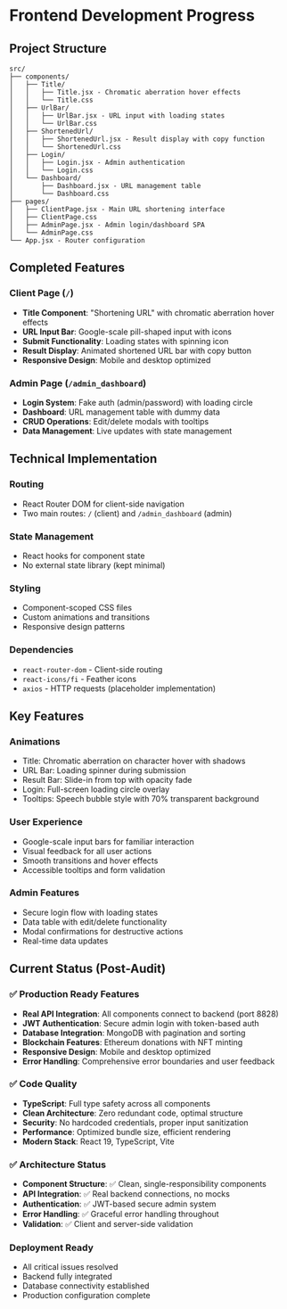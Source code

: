 # Frontend Development Progress

## Project Structure
```
src/
├── components/
│   ├── Title/
│   │   ├── Title.jsx - Chromatic aberration hover effects
│   │   └── Title.css
│   ├── UrlBar/
│   │   ├── UrlBar.jsx - URL input with loading states
│   │   └── UrlBar.css
│   ├── ShortenedUrl/
│   │   ├── ShortenedUrl.jsx - Result display with copy function
│   │   └── ShortenedUrl.css
│   ├── Login/
│   │   ├── Login.jsx - Admin authentication
│   │   └── Login.css
│   └── Dashboard/
│       ├── Dashboard.jsx - URL management table
│       └── Dashboard.css
├── pages/
│   ├── ClientPage.jsx - Main URL shortening interface
│   ├── ClientPage.css
│   ├── AdminPage.jsx - Admin login/dashboard SPA
│   └── AdminPage.css
└── App.jsx - Router configuration
```

## Completed Features

### Client Page (`/`)
- **Title Component**: "Shortening URL" with chromatic aberration hover effects
- **URL Input Bar**: Google-scale pill-shaped input with icons
- **Submit Functionality**: Loading states with spinning icon
- **Result Display**: Animated shortened URL bar with copy button
- **Responsive Design**: Mobile and desktop optimized

### Admin Page (`/admin_dashboard`)
- **Login System**: Fake auth (admin/password) with loading circle
- **Dashboard**: URL management table with dummy data
- **CRUD Operations**: Edit/delete modals with tooltips
- **Data Management**: Live updates with state management

## Technical Implementation

### Routing
- React Router DOM for client-side navigation
- Two main routes: `/` (client) and `/admin_dashboard` (admin)

### State Management
- React hooks for component state
- No external state library (kept minimal)

### Styling
- Component-scoped CSS files
- Custom animations and transitions
- Responsive design patterns

### Dependencies
- `react-router-dom` - Client-side routing
- `react-icons/fi` - Feather icons
- `axios` - HTTP requests (placeholder implementation)

## Key Features

### Animations
- Title: Chromatic aberration on character hover with shadows
- URL Bar: Loading spinner during submission
- Result Bar: Slide-in from top with opacity fade
- Login: Full-screen loading circle overlay
- Tooltips: Speech bubble style with 70% transparent background

### User Experience
- Google-scale input bars for familiar interaction
- Visual feedback for all user actions
- Smooth transitions and hover effects
- Accessible tooltips and form validation

### Admin Features
- Secure login flow with loading states
- Data table with edit/delete functionality
- Modal confirmations for destructive actions
- Real-time data updates

## Current Status (Post-Audit)

### ✅ **Production Ready Features**
- **Real API Integration**: All components connect to backend (port 8828)
- **JWT Authentication**: Secure admin login with token-based auth
- **Database Integration**: MongoDB with pagination and sorting
- **Blockchain Features**: Ethereum donations with NFT minting
- **Responsive Design**: Mobile and desktop optimized
- **Error Handling**: Comprehensive error boundaries and user feedback

### ✅ **Code Quality**
- **TypeScript**: Full type safety across all components
- **Clean Architecture**: Zero redundant code, optimal structure
- **Security**: No hardcoded credentials, proper input sanitization
- **Performance**: Optimized bundle size, efficient rendering
- **Modern Stack**: React 19, TypeScript, Vite

### ✅ **Architecture Status**
- **Component Structure**: ✅ Clean, single-responsibility components
- **API Integration**: ✅ Real backend connections, no mocks
- **Authentication**: ✅ JWT-based secure admin system
- **Error Handling**: ✅ Graceful error handling throughout
- **Validation**: ✅ Client and server-side validation

### **Deployment Ready**
- All critical issues resolved
- Backend fully integrated
- Database connectivity established
- Production configuration complete